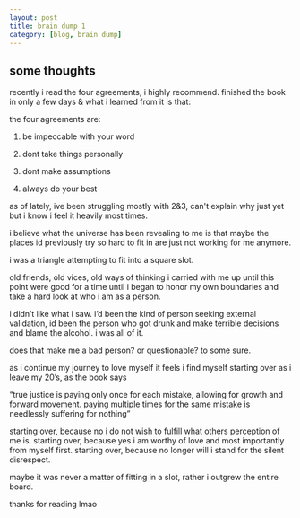 ```yaml
---
layout: post
title: brain dump 1
category: [blog, brain dump]
---
```


## some thoughts
recently i read the four agreements, i highly recommend. finished the book in only a few days & what i learned from it is that:

the four agreements are:

1) be impeccable with your word

2) dont take things personally 

3) dont make assumptions

4) always do your best

as of lately, ive been struggling mostly with 2&3, can't explain why just yet but i know i feel it heavily most times.

i believe what the universe has been revealing to me is that maybe the places id previously try so hard to fit in are just not working for me anymore.

i was a triangle attempting to fit into a square slot.

old friends, old vices, old ways of thinking i carried with me up until this point were good for a time until i began to honor my own boundaries and take a hard look at who i am as a person.

i didn’t like what i saw. i’d been the kind of person seeking external validation, id been the person who got drunk and make terrible decisions and blame the alcohol. i was all of it.

does that make me a bad person? or questionable? to some sure.

as i continue my journey to love myself it feels i find myself starting over as i leave my 20’s, as the book says

“true justice is paying only once for each mistake, allowing for growth and forward movement. paying multiple times for the same mistake is needlessly suffering for nothing”

starting over, because no i do not wish to fulfill what others perception of me is. starting over, because yes i am worthy of love and most importantly from myself first. starting over, because no longer will i stand for the silent disrespect.

maybe it was never a matter of fitting in a slot, rather i outgrew the entire board.

thanks for reading lmao